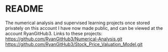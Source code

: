 # README
The numerical analysis and supervised learning projects once stored privately on this account I have now made public, and can be viewed at the account RyanGitHub3.
Links to these projects:
https://github.com/RyanGitHub3/Numerical-Analysis.git
https://github.com/RyanGitHub3/Stock_Price_Valuation_Model.git
